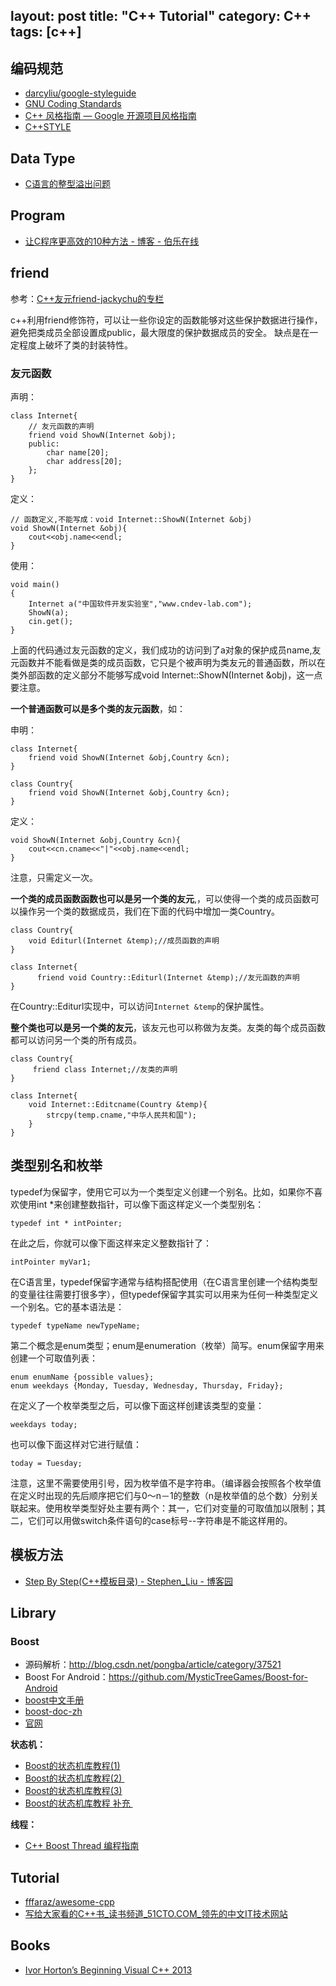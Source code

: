 layout: post
title: "C++ Tutorial"
category: C++
tags: [c++]
---

## 编码规范

- [darcyliu/google-styleguide](https://github.com/darcyliu/google-styleguide)
- [GNU Coding Standards](http://www.gnu.org/prep/standards/standards.html)
- [C++ 风格指南 — Google 开源项目风格指南](http://zh-google-styleguide.readthedocs.org/en/latest/google-cpp-styleguide/contents/)
- [C++STYLE](http://sunsite.ualberta.ca/Documentation/Gnu/libstdc++-2.90.8/html/17_intro/C++STYLE)

## Data Type

- [C语言的整型溢出问题](http://coolshell.cn/articles/11466.html)

## Program

- [让C程序更高效的10种方法 - 博客 - 伯乐在线](http://blog.jobbole.com/1198/)

<!--more-->

## friend

参考：[C++友元friend-jackychu的专栏](http://blog.csdn.net/jackychu/article/details/3020866)

c++利用friend修饰符，可以让一些你设定的函数能够对这些保护数据进行操作，避免把类成员全部设置成public，最大限度的保护数据成员的安全。 缺点是在一定程度上破坏了类的封装特性。

### 友元函数

声明：

    class Internet{    
        // 友元函数的声明
        friend void ShowN(Internet &obj);  
        public:    
            char name[20];  
            char address[20];  
        };  
    }

定义：

    // 函数定义,不能写成：void Internet::ShowN(Internet &obj)
    void ShowN(Internet &obj){  
        cout<<obj.name<<endl;  
    }  

使用：

    void main()    
    {  
        Internet a("中国软件开发实验室","www.cndev-lab.com");  
        ShowN(a);  
        cin.get();  
    }

上面的代码通过友元函数的定义，我们成功的访问到了a对象的保护成员name,友元函数并不能看做是类的成员函数，它只是个被声明为类友元的普通函数，所以在类外部函数的定义部分不能够写成void Internet::ShowN(Internet &obj)，这一点要注意。

__一个普通函数可以是多个类的友元函数__，如：

申明：

    class Internet{    
        friend void ShowN(Internet &obj,Country &cn);
    }

    class Country{
        friend void ShowN(Internet &obj,Country &cn);
    }

定义：

    void ShowN(Internet &obj,Country &cn){  
        cout<<cn.cname<<"|"<<obj.name<<endl;  
    }

注意，只需定义一次。

__一个类的成员函数函数也可以是另一个类的友元__,，可以使得一个类的成员函数可以操作另一个类的数据成员，我们在下面的代码中增加一类Country。

    class Country{
        void Editurl(Internet &temp);//成员函数的声明  
    }

    class Internet{
          friend void Country::Editurl(Internet &temp);//友元函数的声明  
    }

在Country::Editurl实现中，可以访问`Internet &temp`的保护属性。

__整个类也可以是另一个类的友元__，该友元也可以称做为友类。友类的每个成员函数都可以访问另一个类的所有成员。 

    class Country{
         friend class Internet;//友类的声明  
    }

    class Internet{
        void Internet::Editcname(Country &temp){  
            strcpy(temp.cname,"中华人民共和国");   
        }  
    }

## 类型别名和枚举

typedef为保留字，使用它可以为一个类型定义创建一个别名。比如，如果你不喜欢使用int *来创建整数指针，可以像下面这样定义一个类型别名：

    typedef int * intPointer; 

在此之后，你就可以像下面这样来定义整数指针了：

    intPointer myVar1; 

在C语言里，typedef保留字通常与结构搭配使用（在C语言里创建一个结构类型的变量往往需要打很多字），但typedef保留字其实可以用来为任何一种类型定义一个别名。它的基本语法是：

    typedef typeName newTypeName; 

第二个概念是enum类型；enum是enumeration（枚举）简写。enum保留字用来创建一个可取值列表：

    enum enumName {possible values};  
    enum weekdays {Monday, Tuesday, Wednesday, Thursday, Friday}; 

在定义了一个枚举类型之后，可以像下面这样创建该类型的变量：

    weekdays today; 

也可以像下面这样对它进行赋值：

    today = Tuesday; 

注意，这里不需要使用引号，因为枚举值不是字符串。（编译器会按照各个枚举值在定义时出现的先后顺序把它们与0～n－1的整数（n是枚举值的总个数）分别关联起来。使用枚举类型好处主要有两个：其一，它们对变量的可取值加以限制；其二，它们可以用做switch条件语句的case标号--字符串是不能这样用的。

## 模板方法

- [Step By Step(C++模板目录) - Stephen_Liu - 博客园](http://www.cnblogs.com/stephen-liu74/archive/2012/09/12/2639736.html)

## Library

### Boost

- 源码解析：<http://blog.csdn.net/pongba/article/category/37521>
- Boost For Android：<https://github.com/MysticTreeGames/Boost-for-Android>
- [boost中文手册](http://cpp.ezbty.org/myfiles/boost/libs/libraries.htm)
- [boost-doc-zh](https://code.google.com/p/boost-doc-zh/downloads/list)
- [官网](http://www.boost.org/)

__状态机：__

- [Boost的状态机库教程(1)]()
- [Boost的状态机库教程(2) ]()
- [Boost的状态机库教程(3)]()
- [Boost的状态机库教程 补充 ]()

__线程：__

- [C++ Boost Thread 编程指南](http://www.cppblog.com/shaker/archive/2007/10/06/33583.html)


## Tutorial

- [fffaraz/awesome-cpp](https://github.com/fffaraz/awesome-cpp)
- [写给大家看的C++书_读书频道_51CTO.COM_领先的中文IT技术网站](http://book.51cto.com/art/200906/126956.htm#book_content)

## Books

- [Ivor Horton’s Beginning Visual C++ 2013](http://www.salttiger.com/ivor-hortons-beginning-visual-cpp-2013/)
